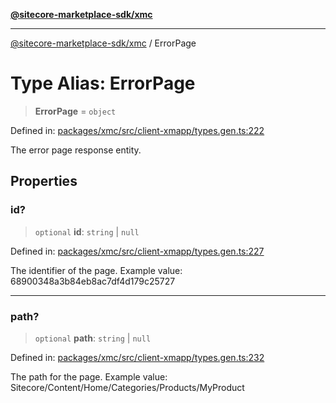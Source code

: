 [**@sitecore-marketplace-sdk/xmc**](../README.md)

***

[@sitecore-marketplace-sdk/xmc](../README.md) / ErrorPage

# Type Alias: ErrorPage

> **ErrorPage** = `object`

Defined in: [packages/xmc/src/client-xmapp/types.gen.ts:222](https://github.com/Sitecore/sitecore-marketplace-sdk/blob/e87783cce9f115393973a45e109d17b99bf1df7e/packages/xmc/src/client-xmapp/types.gen.ts#L222)

The error page response entity.

## Properties

### id?

> `optional` **id**: `string` \| `null`

Defined in: [packages/xmc/src/client-xmapp/types.gen.ts:227](https://github.com/Sitecore/sitecore-marketplace-sdk/blob/e87783cce9f115393973a45e109d17b99bf1df7e/packages/xmc/src/client-xmapp/types.gen.ts#L227)

The identifier of the page.
Example value: 68900348a3b84eb8ac7df4d179c25727

***

### path?

> `optional` **path**: `string` \| `null`

Defined in: [packages/xmc/src/client-xmapp/types.gen.ts:232](https://github.com/Sitecore/sitecore-marketplace-sdk/blob/e87783cce9f115393973a45e109d17b99bf1df7e/packages/xmc/src/client-xmapp/types.gen.ts#L232)

The path for the page.
Example value: Sitecore/Content/Home/Categories/Products/MyProduct
